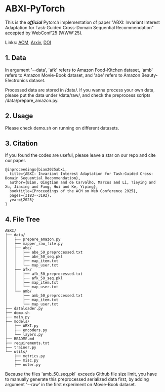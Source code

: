 # ABXI-PyTorch

This is the ***official*** Pytorch implementation of paper "ABXI: Invariant Interest Adaptation for Task-Guided Cross-Domain Sequential Recommendation" accepted by WebConf'25 (WWW'25).

Links: [ACM](https://dl.acm.org/doi/10.1145/3696410.3714819), [Arxiv](https://arxiv.org/abs/2501.15118), [DOI](https://doi.org/10.1145/3696410.3714819)


## 1. Data
In argument '--data', 'afk' refers to Amazon Food-Kitchen dataset, 'amb' refers to Amazon Movie-Book dataset, and 'abe' refers to Amazon Beauty-Electronics dataset.

Processed data are stored in /data/. If you wanna process your own data, please put the data under /data/raw/, and check the preprocess scripts /data/prepare_amazon.py.


## 2. Usage
Please check demo.sh on running on different datasets.


## 3. Citation

If you found the codes are useful, please leave a star on our repo and cite our paper.

    @inproceedings{bian2025abxi,
      title={ABXI: Invariant Interest Adaptation for Task-Guided Cross-Domain Sequential Recommendation},
      author={Bian, Qingtian and de Carvalho, Marcus and Li, Tieying and Xu, Jiaxing and Fang, Hui and Ke, Yiping},
      booktitle={Proceedings of the ACM on Web Conference 2025},
      pages={3183--3192},
      year={2025}
    }


## 4. File Tree

    ABXI/
    ├── data/
    │   ├── prepare_amazon.py
    │   ├── mapper_raw_file.py
    │   ├── abe/
    │   │   ├── abe_50_preprocessed.txt
    │   │   ├── abe_50_seq.pkl
    │   │   ├── map_item.txt
    │   │   └── map_user.txt
    │   ├── afk/
    │   │   ├── afk_50_preprocessed.txt
    │   │   ├── afk_50_seq.pkl
    │   │   ├── map_item.txt
    │   │   └── map_user.txt
    │   └── amb/
    │       ├── amb_50_preprocessed.txt
    │       ├── map_item.txt
    │       └── map_user.txt
    ├── dataloader.py
    ├── demo.sh
    ├── main.py
    ├── models/
    │   ├── ABXI.py
    │   ├── encoders.py
    │   └── layers.py
    ├── README.md
    ├── requirements.txt
    ├── trainer.py
    └── utils/
        ├── metrics.py
        ├── misc.py
        ├── noter.py


Because the files 'amb_50_seq.pkl' exceeds Github file size limit, you have to manually generate this preprocessed serialized data first, by adding argument '--raw' in the first experiment on Movie-Book dataset.